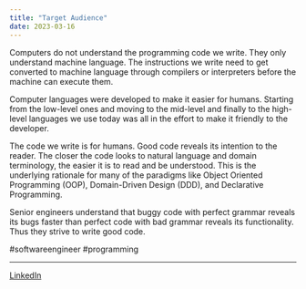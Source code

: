 ```yaml
---
title: "Target Audience"
date: 2023-03-16
---
```


Computers do not understand the programming code we write. They only understand machine language. The instructions we write need to get converted to machine language through compilers or interpreters before the machine can execute them.

Computer languages were developed to make it easier for humans. Starting from the low-level ones and moving to the mid-level and finally to the high-level languages we use today was all in the effort to make it friendly to the developer. 

The code we write is for humans. Good code reveals its intention to the reader. The closer the code looks to natural language and domain terminology, the easier it is to read and be understood. This is the underlying rationale for many of the paradigms like Object Oriented Programming (OOP), Domain-Driven Design (DDD), and Declarative Programming.

Senior engineers understand that buggy code with perfect grammar reveals its bugs faster than perfect code with bad grammar reveals its functionality. Thus they strive to write good code.
 
#softwareengineer #programming

---
[LinkedIn](https://www.linkedin.com/feed/update/urn:li:share:7042190665866235904/)